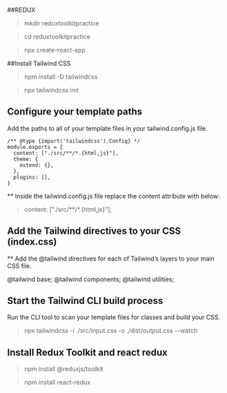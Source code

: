 ##REDUX
> mkdir reduxtoolkitpractice

> cd reduxtoolkitpractice

> npx create-react-app .

##Install Tailwind CSS

> npm install -D tailwindcss

> npx tailwindcss init


## Configure your template paths
Add the paths to all of your template files in your tailwind.config.js file.
``````
/** @type {import('tailwindcss').Config} */
module.exports = {
  content: ["./src/**/*.{html,js}"],
  theme: {
    extend: {},
  },
  plugins: [],
}
``````
** Inside the tailwind.config.js file replace the content attribute with below:
> content: ["./src/**/*.{html,js}"],


## Add the Tailwind directives to your CSS (index.css)
** Add the @tailwind directives for each of Tailwind’s layers to your main CSS file.

@tailwind base;
@tailwind components;
@tailwind utilities;


## Start the Tailwind CLI build process
Run the CLI tool to scan your template files for classes and build your CSS.
> npx tailwindcss -i ./src/input.css -o ./dist/output.css --watch



## Install Redux Toolkit and react redux
>  npm install @reduxjs/toolkit

> npm install react-redux